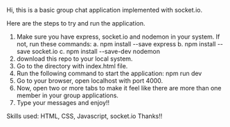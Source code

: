 Hi, this is a basic group chat application implemented with socket.io.

Here are the steps to try and run the application.
1. Make sure you have express, socket.io and nodemon in your system.
   If not, run these commands:
   a. npm install --save express
   b. npm install --save socket.io
   c. npm install --save-dev nodemon
2. download this repo to your local system.
3. Go to the directory with index.html file.
4. Run the following command to start the application:
   npm run dev
5. Go to your browser, open localhost with port 4000.
6. Now, open two or more tabs to make it feel like there are more than one member in your group applications.
7. Type your messages and enjoy!!

Skills used: HTML, CSS, Javascript, socket.io
Thanks!!
